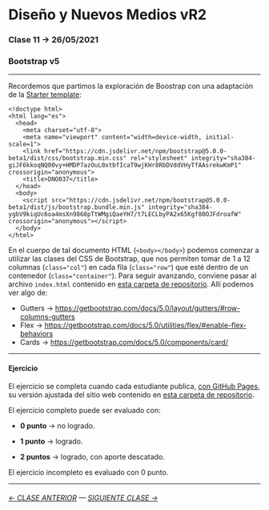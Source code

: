 # Diseño y Nuevos Medios vR2

### Clase 11 → 26/05/2021

### Bootstrap v5

- - - - - - - 

Recordemos que partimos la exploración de Boostrap con una adaptación de la [Starter template](https://getbootstrap.com/docs/5.0/getting-started/introduction/#starter-template): 

```
<!doctype html>
<html lang="es">
  <head>
    <meta charset="utf-8">
    <meta name="viewport" content="width=device-width, initial-scale=1">
    <link href="https://cdn.jsdelivr.net/npm/bootstrap@5.0.0-beta1/dist/css/bootstrap.min.css" rel="stylesheet" integrity="sha384-giJF6kkoqNQ00vy+HMDP7azOuL0xtbfIcaT9wjKHr8RbDVddVHyTfAAsrekwKmP1" crossorigin="anonymous">
    <title>DNO037</title>
  </head>
  <body>
    <script src="https://cdn.jsdelivr.net/npm/bootstrap@5.0.0-beta1/dist/js/bootstrap.bundle.min.js" integrity="sha384-ygbV9kiqUc6oa4msXn9868pTtWMgiQaeYH7/t7LECLbyPA2x65Kgf80OJFdroafW" crossorigin="anonymous"></script>
  </body>
</html>
```

En el cuerpo de tal documento HTML (`<body></body>`) podemos comenzar a utilizar las clases del CSS de Bootstrap, que nos permiten tomar de 1 a 12 columnas (`class="col"`) en cada fila (`class="row"`) que esté dentro de un contenedor (`class="container"`). Para seguir avanzando, conviene pasar al archivo `index.html` contenido en [esta carpeta de repositorio](https://profesorfaco.github.io/dno037-2021/clase-11/index.html). Allí podemos ver algo de:

- Gutters → https://getbootstrap.com/docs/5.0/layout/gutters/#row-columns-gutters
- Flex → https://getbootstrap.com/docs/5.0/utilities/flex/#enable-flex-behaviors
- Cards → https://getbootstrap.com/docs/5.0/components/card/

- - - - - - - 

#### Ejercicio

El ejercicio se completa cuando cada estudiante publica, [con GitHub Pages](https://docs.github.com/es/free-pro-team@latest/github/working-with-github-pages/configuring-a-publishing-source-for-your-github-pages-site), su versión ajustada del sitio web contenido en [esta carpeta de repositorio](https://profesorfaco.github.io/dno037-2021/clase-11/).

El ejercicio completo puede ser evaluado con:

- **0 punto** → no logrado.

- **1 punto** → logrado.

- **2 puntos** → logrado, con aporte descatado.

El ejercicio incompleto es evaluado con 0 punto.

- - - - - - - 

###### [← CLASE ANTERIOR](https://github.com/profesorfaco/dno037-2021/tree/main/clase-10) — [SIGUIENTE CLASE →](https://github.com/profesorfaco/dno037-2021/tree/main/clase-12)

